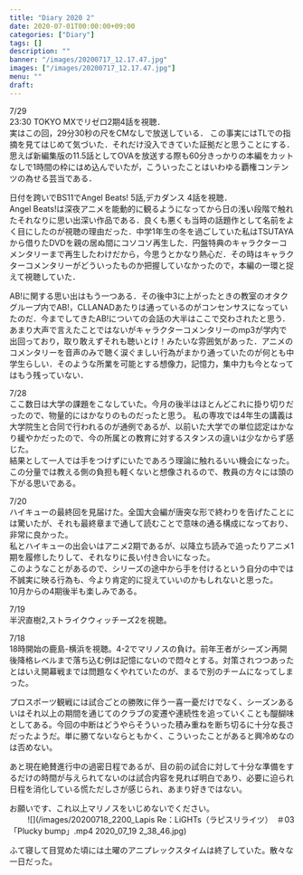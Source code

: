 ```yaml
---
title: "Diary 2020 2"
date: 2020-07-01T00:00:00+09:00
categories: ["Diary"]
tags: []
description: ""
banner: "/images/20200717_12.17.47.jpg"
images: ["/images/20200717_12.17.47.jpg"]
menu: ""
draft:
---
```


7&#047;29  
23:30 TOKYO MXでリゼロ2期4話を視聴．  
実はこの回，29分30秒の尺をCMなしで放送している．
この事実にはTLでの指摘を見てはじめて気づいた．それだけ没入できていた証拠だと思うことにする．
思えば新編集版の11.5話としてOVAを放送する際も60分きっかりの本編をカットなしで1時間の枠にはめ込んでいたが，こういったことはいわゆる覇権コンテンツの為せる芸当である．  
<!--more-->
日付を跨いでBS11でAngel Beats! 5話,デカダンス 4話を視聴．  
Angel Beats!は深夜アニメを能動的に観るようになってから日の浅い段階で触れたそれなりに思い出深い作品である．良くも悪くも当時の話題作として名前をよく目にしたのが視聴の理由だった．中学1年生の冬を過ごしていた私はTSUTAYAから借りたDVDを親の居ぬ間にコソコソ再生した．円盤特典のキャラクターコメンタリーまで再生したわけだから，今思うとかなり熱心だ．その時はキャラクターコメンタリーがどういったものか把握していなかったので，本編の一環と捉えて視聴していた．

AB!に関する思い出はもう一つある．その後中3に上がったときの教室のオタクグループ内でAB!，CLLANADあたりは通っているのがコンセンサスになっていたのだ．今までしてきたAB!についての会話の大半はここで交わされたと思う．あまり大声で言えたことではないがキャラクターコメンタリーのmp3が学内で出回っており，取り敢えずそれも聴いとけ！みたいな雰囲気があった．アニメのコメンタリーを音声のみで聴く涙ぐましい行為がまかり通っていたのが何とも中学生らしい．そのような所業を可能とする想像力，記憶力，集中力も今となってはもう残っていない．  

7&#047;28  
ここ数日は大学の課題をこなしていた。今月の後半はほとんどこれに掛り切りだったので、物量的にはかなりのものだったと思う。
私の専攻では4年生の講義は大学院生と合同で行われるのが通例であるが、以前いた大学での単位認定はかなり緩やかだったので、今の所属との教育に対するスタンスの違いは少なからず感じた。  
結果として一人では手をつけずにいたであろう理論に触れるいい機会になった。この分量では教える側の負担も軽くないと想像されるので、教員の方々には頭の下がる思いである。  

7&#047;20  
ハイキューの最終回を見届けた。全国大会編が唐突な形で終わりを告げたことには驚いたが、それも最終章まで通して読むことで意味の通る構成になっており、非常に良かった。  
私とハイキューの出会いはアニメ2期であるが、以降立ち読みで追ったりアニメ1期を履修したりして、それなりに長い付き合いになった。  
このようなことがあるので、シリーズの途中から手を付けるという自分の中では不誠実に映る行為も、今より肯定的に捉えていいのかもしれないと思った。  
10月からの4期後半も楽しみである。

7&#047;19  
半沢直樹2,ストライクウィッチーズ2を視聴。  

7&#047;18  
18時開始の鹿島-横浜を視聴。4-2でマリノスの負け。前年王者がシーズン再開後降格レベルまで落ち込む例は記憶にないので悶々とする。対策されつつあったとはいえ開幕戦までは問題なくやれていたのが、まるで別のチームになってしまった。  

プロスポーツ観戦には試合ごとの勝敗に伴う一喜一憂だけでなく、シーズンあるいはそれ以上の期間を通じてのクラブの変遷や連続性を追っていくことも醍醐味としてある。今回の中断はどうやらそういった積み重ねを断ち切るに十分な長さだったようだ。単に勝てないならともかく、こういったことがあると興冷めなのは否めない。  

あと現在絶賛進行中の過密日程であるが、目の前の試合に対して十分な準備をするだけの時間が与えられてないのは試合内容を見れば明白であり、必要に迫られ日程を消化している慌ただしさが感じられ、あまり好きではない。  

お願いです、これ以上マリノスをいじめないでください。  
　　
![](/images/20200718_2200_Lapis Re：LiGHTs（ラピスリライツ）　＃03「Plucky bump」.mp4 2020_07_19 2_38_46.jpg)

ふて寝して目覚めた頃には土曜のアニプレックスタイムは終了していた。散々な一日だった。  